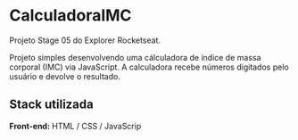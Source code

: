# CalculadoraIMC

Projeto Stage 05 do Explorer Rocketseat.

Projeto simples desenvolvendo uma cálculadora de índice de massa corporal (IMC) via JavaScript. A calculadora recebe números digitados pelo usuário e devolve o resultado.
## Stack utilizada

**Front-end:** HTML / CSS / JavaScrip
